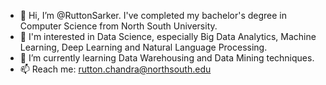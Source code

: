 - 👋 Hi, I’m @RuttonSarker. I've completed my bachelor's degree in Computer Science from North South University. 
- 👀 I'm interested in Data Science, especially Big Data Analytics, Machine Learning, Deep Learning and Natural Language Processing.
- 🌱 I’m currently learning Data Warehousing and Data Mining techniques. 
- 📫 Reach me: rutton.chandra@northsouth.edu

<!---
RuttonSarker/RuttonSarker is a ✨ special ✨ repository because its `README.md` (this file) appears on your GitHub profile.
You can click the Preview link to take a look at your changes.
--->
